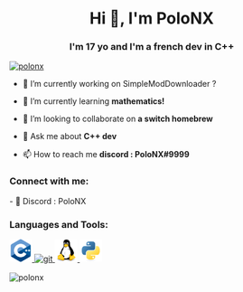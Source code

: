 <h1 align="center">Hi 👋, I'm PoloNX</h1>
<h3 align="center">I'm 17 yo and I'm a french dev in C++</h3>

<p align="left"> <a href="https://github.com/ryo-ma/github-profile-trophy"><img src="https://github-profile-trophy.vercel.app/?username=polonx&theme=onedark" alt="polonx" /></a> </p>

- 🔭 I’m currently working on SimpleModDownloader ?

- 🌱 I’m currently learning **mathematics!**

- 👯 I’m looking to collaborate on **a switch homebrew**

- 💬 Ask me about **C++ dev**

- 📫 How to reach me **discord : PoloNX#9999**

<h3 align="left">Connect with me:</h3>
<p align="left">
- 🔗 Discord : PoloNX
</p>

<h3 align="left">Languages and Tools:</h3>
<p align="left"> <a href="https://www.w3schools.com/cpp/" target="_blank" rel="noreferrer"> <img src="https://raw.githubusercontent.com/devicons/devicon/master/icons/cplusplus/cplusplus-original.svg" alt="cplusplus" width="40" height="40"/> </a> <a href="https://git-scm.com/" target="_blank" rel="noreferrer"> <img src="https://www.vectorlogo.zone/logos/git-scm/git-scm-icon.svg" alt="git" width="40" height="40"/> </a> <a href="https://www.linux.org/" target="_blank" rel="noreferrer"> <img src="https://raw.githubusercontent.com/devicons/devicon/master/icons/linux/linux-original.svg" alt="linux" width="40" height="40"/> </a> <a href="https://www.python.org" target="_blank" rel="noreferrer"> <img src="https://raw.githubusercontent.com/devicons/devicon/master/icons/python/python-original.svg" alt="python" width="40" height="40"/> </a> </p>

<p><img align="center" src="https://github-readme-streak-stats.herokuapp.com/?user=polonx&theme=gruvbox" alt="polonx" /></p>

